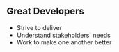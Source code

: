 ##  Great Developers

* Strive to deliver
* Understand stakeholders' needs
* Work to make one another better
